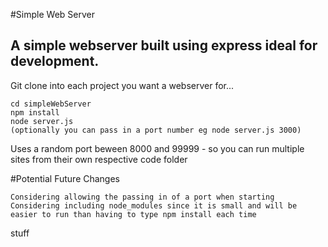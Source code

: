 #Simple Web Server

A simple webserver built using express ideal for development.
-------------------------------------------------------------

Git clone into each project you want a webserver for...

    cd simpleWebServer
    npm install
    node server.js
    (optionally you can pass in a port number eg node server.js 3000)

Uses a random port beween 8000 and 99999 - so you can run multiple sites from their own respective code folder

#Potential Future Changes

	Considering allowing the passing in of a port when starting
	Considering including node_modules since it is small and will be easier to run than having to type npm install each time

stuff
